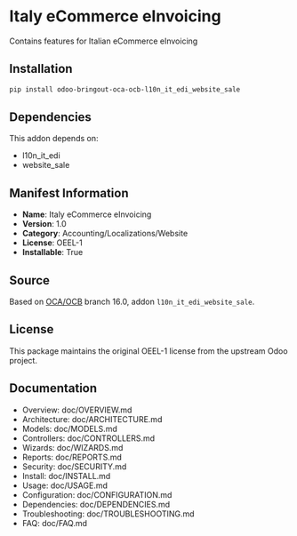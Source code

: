 # Italy eCommerce eInvoicing


Contains features for Italian eCommerce eInvoicing
    

## Installation

```bash
pip install odoo-bringout-oca-ocb-l10n_it_edi_website_sale
```

## Dependencies

This addon depends on:
- l10n_it_edi
- website_sale

## Manifest Information

- **Name**: Italy eCommerce eInvoicing
- **Version**: 1.0
- **Category**: Accounting/Localizations/Website
- **License**: OEEL-1
- **Installable**: True

## Source

Based on [OCA/OCB](https://github.com/OCA/OCB) branch 16.0, addon `l10n_it_edi_website_sale`.

## License

This package maintains the original OEEL-1 license from the upstream Odoo project.

## Documentation

- Overview: doc/OVERVIEW.md
- Architecture: doc/ARCHITECTURE.md
- Models: doc/MODELS.md
- Controllers: doc/CONTROLLERS.md
- Wizards: doc/WIZARDS.md
- Reports: doc/REPORTS.md
- Security: doc/SECURITY.md
- Install: doc/INSTALL.md
- Usage: doc/USAGE.md
- Configuration: doc/CONFIGURATION.md
- Dependencies: doc/DEPENDENCIES.md
- Troubleshooting: doc/TROUBLESHOOTING.md
- FAQ: doc/FAQ.md
